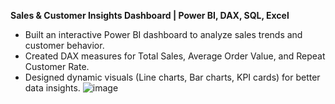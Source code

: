 **Sales & Customer Insights Dashboard | Power BI, DAX, SQL, Excel**
- Built an interactive Power BI dashboard to analyze sales trends and customer behavior.
- Created DAX measures for Total Sales, Average Order Value, and Repeat Customer Rate.
- Designed dynamic visuals (Line charts, Bar charts, KPI cards) for better data insights.
![image](https://github.com/user-attachments/assets/a0da39e7-5738-4feb-904c-a77da0eff318)
